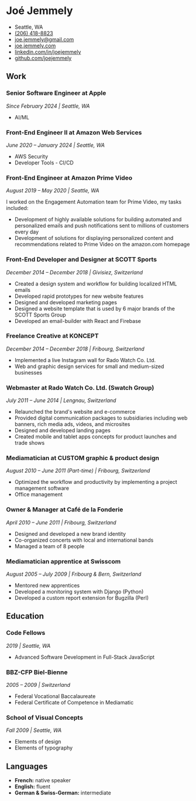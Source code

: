 # Joé Jemmely

- Seattle, WA
- [(206) 418-8823](tel:2064188823)
- [joe.jemmely@gmail.com](mailto:joe.jemmely@gmail.com)
- [joe.jemmely.com](https://joe.jemmely.com)
- [linkedin.com/in/joejemmely](https://www.linkedin.com/in/joejemmely)
- [github.com/joejemmely](https://github.com/joejemmely)

## Work

### Senior Software Engineer at Apple

_Since February 2024 | Seattle, WA_

- AI/ML

### Front-End Engineer II at Amazon Web Services

_June 2020 – January 2024  | Seattle, WA_

- AWS Security
- Developer Tools - CI/CD

### Front-End Engineer at Amazon Prime Video

_August 2019 – May 2020 | Seattle, WA_

I worked on the Engagement Automation team for Prime Video, my tasks included:
- Development of highly available solutions for building automated and personalized emails and push notifications sent to millions of customers every day
- Development of solutions for displaying personalized content and recommendations related to Prime Video on the amazon.com homepage
  
### Front-End Developer and Designer at SCOTT Sports

_December 2014 – December 2018 | Givisiez, Switzerland_

- Created a design system and workflow for building localized HTML emails
- Developed rapid prototypes for new website features
- Designed and developed marketing pages
- Designed a website template that is used by 6 major brands of the SCOTT Sports Group
- Developed an email-builder with React and Firebase

### Freelance Creative at KONCEPT

_December 2014 – December 2018 | Fribourg, Switzerland_

- Implemented a live Instagram wall for Rado Watch Co. Ltd.
- Web and graphic design services for small and medium-sized businesses

### Webmaster at Rado Watch Co. Ltd. (Swatch Group)

_July 2011 – June 2014 | Lengnau, Switzerland_

- Relaunched the brand's website and e-commerce
- Provided digital communication packages to subsidiaries including web banners, rich media ads, videos, and microsites
- Designed and developed landing pages
- Created mobile and tablet apps concepts for product launches and trade shows

### Mediamatician at CUSTOM graphic & product design

_August 2010 – June 2011 (Part-time) | Fribourg, Switzerland_

- Optimized the workflow and productivity by implementing a project management software
- Office management

### Owner & Manager at Café de la Fonderie

_April 2010 – June 2011 | Fribourg, Switzerland_

- Designed and developed a new brand identity
- Co-organized concerts with local and international bands
- Managed a team of 8 people

### Mediamatician apprentice at Swisscom

_August 2005 – July 2009 | Fribourg & Bern, Switzerland_

- Mentored new apprentices
- Developed a monitoring system with Django (Python)
- Developed a custom report extension for Bugzilla (Perl)

## Education

### Code Fellows

_2019 | Seattle, WA_

- Advanced Software Development in Full-Stack JavaScript

### BBZ-CFP Biel-Bienne

_2005 – 2009 | Switzerland_

- Federal Vocational Baccalaureate
- Federal Certificate of Competence in Mediamatic

### School of Visual Concepts

_Fall 2009 | Seattle, WA_

- Elements of design
- Elements of typography

## Languages

- **French:** native speaker
- **English:** fluent
- **German & Swiss-German:** intermediate
